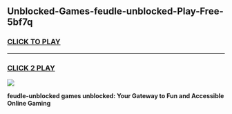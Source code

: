 
## Unblocked-Games-feudle-unblocked-Play-Free-5bf7q
<h3>
<a href="https://premium76.site?title=feudle-unblocked&ref=18A1">CLICK TO PLAY</a></h3>
<hr>

<h3>
<a href="https://premium76.site?title=feudle-unblocked&ref=18A1">CLICK 2 PLAY</a>
  
</h3>

<a href="https://premium76.site?title=feudle-unblocked&ref=18A1"><img src="https://clearcache.store/games.png"></a>


**feudle-unblocked games unblocked: Your Gateway to Fun and Accessible Online Gaming**
